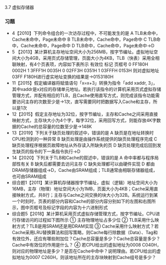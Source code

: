 
3.7 虚拟存储器
### 习题 
- 4【2010】下列命令组合的一次访存过程中，不可能发生的是
A TLB未命中，Cache未命中，Page未命中
B TLB未命中，Cache命中，Page命中
C TLB命中，Cache未命中，Page命中
D TLB命中，Cache命中，Page未命中→D
- 5 【2013】某计算机主存地址空间大小为256MB，按字节编址。虚拟地址空间大小为4GB，采用页式存储管理，页面大小为4KB，TLB（快表）采用全相联映射，有4个页表项，内容如下表所示
有效位  标记  页框号
0 FF180H 0002H
1 3FFF1H 0035H
0 02FF3H 0351H
1 03FFFH 0153H
则对虚拟地址03FF F180H进行虚实地址变换的结果是→0153180H
- 11【2015】假定编译器将赋值语句「x=x+3」转换为指令「add xaddr, 3」，其中xaddr是x对应的存储单元地址。若执行该指令的计算机采用页式虚拟存储管理方式，并配有相应的TLB，且Cache使用直写方式，则完成该指令功能需要访问主存的次数至少是→1次，直写需要同时把数据写入Cache和主存，所以是1次
- 12【2015】假定主存地址为32位，按字节编址，主存和Cache之间采用直接映射方式，主存块大小为4个字，每字32位，采用回写方式，则能存放4K字数据的Cache的总容量的位数至少是→148K
- 13【2019】下列关于缺页处理的叙述中，错误的是
A 缺页是在地址转换时CPU检测到的一种异常
B 缺页处理是由操作系统提供的缺页处理程序完成
C 缺页处理程序根据页故障地址从外存读入所缺失的页
D 缺页处理完成后回到发生缺页的指令的下一条指令执行→D
- 14【2020】下列关于TLB和Cache的叙述中，错误的是
A 命中率都与程序局部性有关
B 缺失后都需要去访问主存
C 缺失处理都可以由硬件实现
D 都由DRAM存储器组成→D，Cache由SRAM组成；TLB通常由相联存储器组成，也可由SRAM组成
- 综合题1【2011】某计算机存储器按字节编址，虚拟（逻辑）地址空间大小为16MB，主存（物理）地址空间大小为1MB，页面大小为4KB；Cache采用直接映射方式，共8行；主存与Cache之间交换的块大小为32B。系统运行到某一个时刻时，页表的部分内容和Cache的部分内容分别如下的左图和右图所示，图中页框号及标记字段的内容为十六进制形式
- 综合题5【2018】某计算机采用页式虚拟存储管理方式，按字节编址。CPU进行存储访问的过程如下图所示
① 主存物理地址占多少位
② TLB采用什么映射方式？TLB是用SRAM还是用DRAM实现
③ Cache采用什么映射方式？若Cache采用LRU替换算法和回写策略，则Cache每行除数据（Data）、Tag和有效位外，还应有哪些附加位？Cache总容量是多少？Cache总容量是多少？Cache中有效位的作用是什么？
④ 若CPU给出的虚拟地址为0008 C040H，则对应的物理地址是多少？是否在Cache中命中？说明理由。若CPU给出的虚拟地址为0007 C260H，则该地址所在的主存块映射到Cache组号是多少？